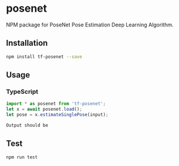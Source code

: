 # posenet
NPM package for PoseNet Pose Estimation Deep Learning Algorithm.

## Installation 
```sh
npm install tf-posenet --save
```

## Usage
### TypeScript
```typescript
import * as posenet from 'tf-posenet';
let x = await posenet.load();
let pose = x.estimateSinglePose(input);
```
```sh
Output should be 
```

## Test 
```sh
npm run test
```